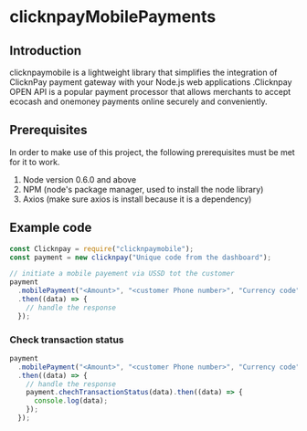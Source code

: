 # clicknpayMobilePayments

## Introduction

clicknpaymobile is a lightweight library that simplifies the integration of ClicknPay payment gateway with your Node.js web applications .Clicknpay OPEN API is a popular payment processor that allows merchants to accept ecocash and onemoney payments online securely and conveniently.

## Prerequisites

In order to make use of this project, the following prerequisites must be met for it to work.

1. Node version 0.6.0 and above
2. NPM (node's package manager, used to install the node library)
3. Axios (make sure axios is install because it is a dependency)

## Example code

```js
const Clicknpay = require("clicknpaymobile");
const payment = new clicknpay("Unique code from the dashboard");

// initiate a mobile payement via USSD tot the customer
payment
  .mobilePayment("<Amount>", "<customer Phone number>", "Currency code")
  .then((data) => {
    // handle the response
  });
```

### Check transaction status

```js
payment
  .mobilePayment("<Amount>", "<customer Phone number>", "Currency code")
  .then((data) => {
    // handle the response
    payment.chechTransactionStatus(data).then((data) => {
      console.log(data);
    });
  });
```
